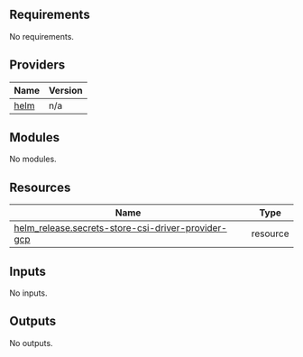 <!-- BEGIN_TF_DOCS -->
## Requirements

No requirements.

## Providers

| Name | Version |
|------|---------|
| <a name="provider_helm"></a> [helm](#provider\_helm) | n/a |

## Modules

No modules.

## Resources

| Name | Type |
|------|------|
| [helm_release.secrets-store-csi-driver-provider-gcp](https://registry.terraform.io/providers/hashicorp/helm/latest/docs/resources/release) | resource |

## Inputs

No inputs.

## Outputs

No outputs.
<!-- END_TF_DOCS -->